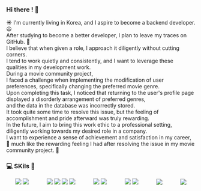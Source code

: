 ### Hi there ! :wave:
:sunny: I'm currently living in Korea, and I aspire to become a backend developer. :smiley: <br>
After studying to become a better developer, I plan to leave my traces on GitHub. :seedling: <br>
I believe that when given a role, I approach it diligently without cutting corners. <br>
I tend to work quietly and consistently, and I want to leverage these qualities in my development work. <br>
During a movie community project, <br>
I faced a challenge when implementing the modification of user preferences, specifically changing the preferred movie genre. <br>
Upon completing this task, I noticed that returning to the user's profile page displayed a disorderly arrangement of preferred genres, <br>
and the data in the database was incorrectly stored. <br>
It took quite some time to resolve this issue, but the feeling of accomplishment and pride afterward was truly rewarding. <br>
In the future, I aim to bring this work ethic to a professional setting, diligently working towards my desired role in a company. <br>
I want to experience a sense of achievement and satisfaction in my career, <br>
:pray: much like the rewarding feeling I had after resolving the issue in my movie community project. :muscle:

### :computer: SKils :green_book:

<div style="display: flex; justify-content: space-around; align-items: center; flex-wrap: wrap;">

  <div>
    <img src="https://img.shields.io/badge/java-007396?style=for-the-badge&logo=java&logoColor=white">
    <img src="https://img.shields.io/badge/c++-00599C?style=for-the-badge&logo=c%2B%2B&logoColor=white">
  </div>

  <div>
    <img src="https://img.shields.io/badge/html5-E34F26?style=for-the-badge&logo=html5&logoColor=white"> 
    <img src="https://img.shields.io/badge/css-1572B6?style=for-the-badge&logo=css3&logoColor=white"> 
    <img src="https://img.shields.io/badge/javascript-F7DF1E?style=for-the-badge&logo=javascript&logoColor=black"> 
    <img src="https://img.shields.io/badge/jquery-0769AD?style=for-the-badge&logo=jquery&logoColor=white">
  </div>
  
  <div>
    <img src="https://img.shields.io/badge/spring-6DB33F?style=for-the-badge&logo=spring&logoColor=white">
    <img src="https://img.shields.io/badge/bootstrap-7952B3?style=for-the-badge&logo=bootstrap&logoColor=white">
  </div>

  <div>  
    <img src="https://img.shields.io/badge/oracle-F80000?style=for-the-badge&logo=oracle&logoColor=white">
    <img src="https://img.shields.io/badge/mysql-4479A1?style=for-the-badge&logo=mysql&logoColor=white"> 
  </div>

  <div>
    <img src="https://img.shields.io/badge/apache%20tomcat-F8DC75?style=for-the-badge&logo=apachetomcat&logoColor=white">
  </div>
  
  <div>
    <img src="https://img.shields.io/badge/github-181717?style=for-the-badge&logo=github&logoColor=white">
  </div>

</div>

<!--
**Hmax3J/Hmax3J** is a ✨ _special_ ✨ repository because its `README.md` (this file) appears on your GitHub profile.

Here are some ideas to get you started:

- 🔭 I’m currently working on ...
- 🌱 I’m currently learning ...
- 👯 I’m looking to collaborate on ...
- 🤔 I’m looking for help with ...
- 💬 Ask me about ...
- 📫 How to reach me: ...
- 😄 Pronouns: ...
- ⚡ Fun fact: ...
-->
